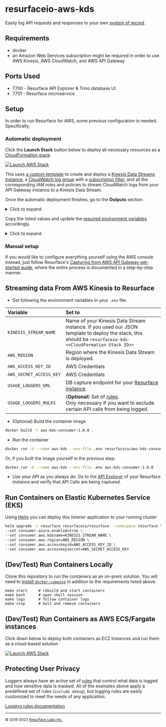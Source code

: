 # resurfaceio-aws-kds
Easily log API requests and responses to your own [system of record](https://resurface.io/).

## Requirements

* docker
* an Amazon Web Services subscription might be required in order to use AWS Kinesis, AWS CloudWatch, and AWS API Gateway

## Ports Used

* 7700 - Resurface API Explorer & Trino database UI
* 7701 - Resurface microservice

## Setup

In order to run Resurface for AWS, some previous configuration is needed. Specifically, 

### Automatic deployment
Click the **Launch Stack** button below to deploy all necessary resources as a [CloudFormation stack](https://docs.aws.amazon.com/AWSCloudFormation/latest/UserGuide/stacks.html):

[![Launch AWS Stack](https://s3.amazonaws.com/cloudformation-examples/cloudformation-launch-stack.png)](https://console.aws.amazon.com/cloudformation/home#/stacks/create/review?stackName=resurface-api-gateway&templateURL=https%3A%2F%2Fresurfacetemplates.s3.us-west-2.amazonaws.com%2Flogger-kinesis-stack.json)

This uses [a custom template](https://github.com/resurfaceio/iac-templates/blob/master/aws/logger-kinesis-stack.json) to create and deploy a [Kinesis Data Streams instance](https://docs.aws.amazon.com/streams/latest/dev/introduction.html), a [CloudWatch log group](https://docs.aws.amazon.com/AmazonCloudWatch/latest/logs/Working-with-log-groups-and-streams.html) with a [subscription filter](https://docs.aws.amazon.com/AmazonCloudWatch/latest/logs/SubscriptionFilters.html), and all the corresponding _IAM_ roles and policies to stream CloudWatch logs from your API Gateway instance to a Kinesis Data Stream.

Once the automatic deployment finishes, go to the **Outputs** section.
<details>
  <summary> Click to expand</summary>
  
  ![image](https://user-images.githubusercontent.com/7117255/172840506-63846434-9395-41e4-9534-b92161486b6b.png)
</details>

Copy the listed values and update the [required environment variables](#logging-from-aws-kinesis) accordingly.
<details>
  <summary>Click to expand</summary>
  
  ![image](https://user-images.githubusercontent.com/7117255/172839889-7c6859c9-ff63-46ab-ac48-768695b4ef00.png)
</details>


### Manual setup

If you would like to configure everything yourself using the AWS console instead, just follow Resurface's [Capturing from AWS API Gateway get-started guide](https://resurface.io/aws-get-started#manual-setup), where the entire process is documented in a step-by-step manner.

<a name="logging-from-aws-kinesis"/>

## Streaming data From AWS Kinesis to Resurface

- Set following the environment variables in your `.env` file:

| Variable | Set to |
|:---------|:-------|
|`KINESIS_STREAM_NAME`|Name of your Kinesis Data Stream instance. If you used our JSON template to deploy the stack, this should be `resurfaceio-kds-<<CloudFormation Stack ID>>`|
|`AWS_REGION`|Region where the Kinesis Data Stream is deployed.|
|`AWS_ACCESS_KEY_ID`|AWS Credentials|
|`AWS_SECRET_ACCESS_KEY`|AWS Credentials|
|`USAGE_LOGGERS_URL`|DB capture endpoint for your [Resurface instance](https://resurface.io/installation)|
|`USAGE_LOGGERS_RULES`|(**Optional**) Set of [rules](#protecting-user-privacy).<br />Only necessary if you want to exclude certain API calls from being logged.|

- (Optional) Build the container image

```bash
docker build -t aws-kds-consumer:1.0.0 .
```

- Run the container

```bash
docker run -d --name aws-kds --env-file .env resurfaceio/aws-kds-consumer:1.0.0
```

Or, if you built the image yourself in the previous step:

```bash
docker run -d --name aws-kds --env-file .env aws-kds-consumer:1.0.0
```

- Use your API as you always do. Go to the [API Explorer](https://resurface.io/docs#api-explorer) of your Resurface instance and verify that API Calls are being captured.

<a name="run-on-eks"/>

## Run Containers on Elastic Kubernetes Service (EKS)

Using [Helm](https://helm.sh/) you can deploy this listener application to your running cluster

```bash
helm upgrade -i resurface resurfaceio/resurface --namespace resurface \
--set consumer.azure.enabled=true \
--set consumer.aws.kdsname=KINESIS_STREAM_NAME \
--set consumer.aws.region=AWS_REGION \
--set consumer.aws.accesskeyid=AWS_ACCESS_KEY_ID \
--set consumer.aws.accesskeysecret=AWS_SECRET_ACCESS_KEY
```

<a name="run-locally"/>

## (Dev/Test) Run Containers Locally

Clone this repository to run the containers as an on-prem solution.
You will need to [install `docker-compose`](https://docs.docker.com/compose/install/) in addition to the requirements listed above.

```
make start     # rebuild and start containers
make bash      # open shell session
make logs      # follow container logs
make stop      # halt and remove containers
```

<a name="run-on-aws"/>

## (Dev/Test) Run Containers as AWS ECS/Fargate instances

Click down below to deploy both containers as EC2 Instances and run them as a cloud-based solution

[![Launch AWS Stack](https://s3.amazonaws.com/cloudformation-examples/cloudformation-launch-stack.png)]()

<a name="privacy"/>

## Protecting User Privacy

Loggers always have an active set of <a href="https://resurface.io/rules.html">rules</a> that control what data is logged
and how sensitive data is masked. All of the examples above apply a predefined set of rules (`include debug`),
but logging rules are easily customized to meet the needs of any application.

<a href="https://resurface.io/rules.html">Logging rules documentation</a>

---
<small>&copy; 2016-2022 <a href="https://resurface.io">Resurface Labs Inc.</a></small>
